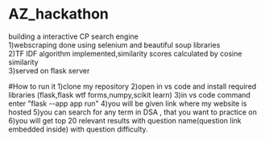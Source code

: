 # AZ_hackathon
building a interactive CP search engine <br>
1)webscraping done using selenium and beautiful soup libraries <br>
2)TF IDF algorithm implemented,similarity scores calculated by cosine similarity<br>
3)served on flask server

#How to run it
1)clone my repository
2)open in vs code and install required libraries (flask,flask wtf forms,numpy,scikit learn)
3)in vs code command enter "flask --app app run"
4)you will be given link where my website is hosted
5)you can search for any term in DSA , that you want to practice on
6)you will get top 20 relevant results with question name(question link embedded inside) with question difficulty.
